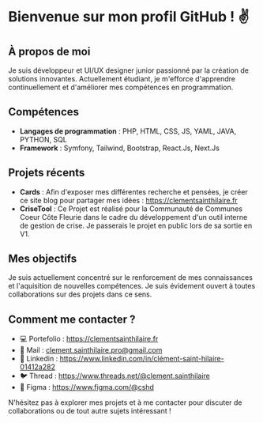 # Bienvenue sur mon profil GitHub ! ✌

## À propos de moi
Je suis développeur et UI/UX designer junior passionné par la création de solutions innovantes. Actuellement étudiant, je m'efforce d'apprendre continuellement et d'améliorer mes compétences en programmation.

## Compétences
- **Langages de programmation** : PHP, HTML, CSS, JS, YAML, JAVA, PYTHON, SQL
- **Framework** : Symfony, Tailwind, Bootstrap, React.Js, Next.Js

## Projets récents
- **Cards** : Afin d'exposer mes différentes recherche et pensées, je créer ce site blog pour partager mes idées : https://clementsainthilaire.fr
- **CriseTool** : Ce Projet est réalisé pour la Communauté de Communes Coeur Côte Fleurie dans le cadre du développement d'un outil interne de gestion de crise. Je passerais le projet en public lors de sa sortie en V1.

## Mes objectifs
Je suis actuellement concentré sur le renforcement de mes connaissances et l'aquisition de nouvelles compétences. Je suis évidement ouvert à toutes collaborations sur des projets dans ce sens.

## Comment me contacter ?
- 💻 Portefolio : https://clementsainthilaire.fr
- 📧 Mail : clement.sainthilaire.pro@gmail.com
- 💼 Linkedin : https://www.linkedin.com/in/clément-saint-hilaire-01412a282
- 🐦 Thread : https://www.threads.net/@clement.sainthilaire
- 🎨 Figma : https://www.figma.com/@cshd


N'hésitez pas à explorer mes projets et à me contacter pour discuter de collaborations ou de tout autre sujets intéressant !
